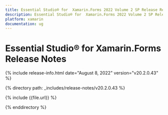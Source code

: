 ```yaml
---
title: Essential Studio® for  Xamarin.Forms 2022 Volume 2 SP Release Release Notes  
description: Essential Studio® for  Xamarin.Forms 2022 Volume 2 SP Release Release Notes  
platform: xamarin
documentation: ug
---
```


# Essential Studio® for  Xamarin.Forms  Release Notes  

{% include release-info.html date="August 8, 2022"  version="v20.2.0.43" %} 

{% directory path: _includes/release-notes/v20.2.0.43 %}

{% include {{file.url}} %}

{% enddirectory %}